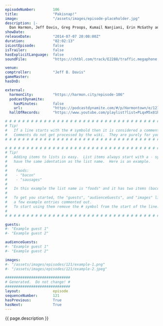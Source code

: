 ```yaml
---
episodeNumber:        106
title:                "Pakisnap!"
image:                "/assets/images/episode-placeholder.jpg"
description: |-
  Dan Harmon, Jeff Davis, Greg Proops, Kumail Nanjiani, Erin McGathy and Spencer Crittenden perform for another sold out HARMONTOWN and FINALLY, necrophillia is discussed at great length.
showDate:             
releaseDate:          "2014-07-07 20:08:00Z"
duration:             "02:02:13"
isLostEpisode:        false
isTrailer:            false
hasExplicitLanguage:  false
soundFile:            "https://chtbl.com/track/E2288/traffic.megaphone.fm/STA1542016211.mp3?updated=1556325115"

venue:                
comptroller:          "Jeff B. Davis"
gameMaster:           
hasDnD:               

external:
  harmonCity:         "https://harmon.city/episode-106"
  podcastDynamite:
    hasMinutes:       false
    url:              "https://podcastdynamite.com/#/p/Harmontown/e/121/106"
  hallOfRecords:      "https://www.youtube.com/playlist?list=PLqxM5x81hNOaQbIE4ZPv7MsJiI5pZX4PK"

# # # # # # # # # # # # # # # # # # # # # # # # # # # # # # # # # # # # # # # # # # # # #
# Tip!
#   If a line starts with the # symbold then it is considered a comment.
#   Comments do not get processed by the wiki.  They are purely for your information.
# # # # # # # # # # # # # # # # # # # # # # # # # # # # # # # # # # # # # # # # # # # # #

# # # # # # # # # # # # # # # # # # # # # # # # # # # # # # # # # # # # # # # # # # # # #
# Tip!
#   Adding items to lists is easy.  List items always start with a - symbol and have
#   have the same identation as the list name.  Here is an example.
#
#    foods:
#    - "bacon"
#    - "sausages"
#
#   In this example the list name is "foods" and it has two items (bacon, and sausages).
#
#   To get you started, the "guests", "audienceGuests", and "images" lists below have
#   a few example entries commented out.
#   To start using them remove the # symbol from the start of the line.
#
# # # # # # # # # # # # # # # # # # # # # # # # # # # # # # # # # # # # # # # # # # # # #

guests:
#- "Example guest 1"
#- "Example guest 2"

audienceGuests:
#- "Example guest 1"
#- "Example guest 2"

images:
#- "/assets/images/episodes/121/example-1.png"
#- "/assets/images/episodes/121/example-2.jpeg"

##############################
# Generated.  Do not change! #
##############################
layout:               episode
sequenceNumber:       121
hasPrevious:          True
hasNext:              True
---
```


<!-- The episode description will be rendered here -->
{{ page.description }}

<!-- Add your content BELOW here -->
<!-- vvvvvvvvvvvvvvvvvvvvvvvvvvv -->




<!-- ^^^^^^^^^^^^^^^^^^^^^^^^^^^ -->
<!-- Add your content ABOVE here -->

<!-- The episode gallery will be rendered here -->